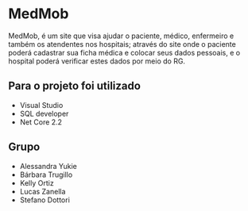 # MedMob
MedMob, é um site que visa ajudar o paciente, médico, enfermeiro e também os atendentes nos hospitais; através do site onde o paciente poderá cadastrar sua ficha médica e colocar seus dados pessoais, e o hospital poderá verificar estes dados por meio do RG. 

## Para o projeto foi utilizado
  * Visual Studio
  * SQL developer
  * Net Core 2.2
  
  ## Grupo
  * Alessandra Yukie
  * Bárbara Trugillo
  * Kelly Ortiz
  * Lucas Zanella
  * Stefano Dottori

